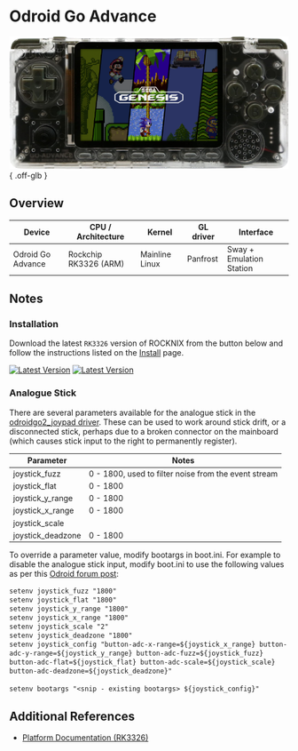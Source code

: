# Odroid Go Advance

![](../../_inc/images/devices/hardkernel-odroid-go-advance.png){ .off-glb }

## Overview

| Device | CPU / Architecture | Kernel | GL driver | Interface |
| -- | -- | -- | -- | -- |
|  Odroid Go Advance | Rockchip RK3326 (ARM) | Mainline Linux | Panfrost | Sway + Emulation Station |

## Notes

### Installation

Download the latest `RK3326` version of ROCKNIX from the button below and follow the instructions listed on the [Install](../../../play/install/) page.

[![Latest Version](https://img.shields.io/github/release/ROCKNIX/distribution.svg?labelColor=111111&color=FF5555&label=Latest&style=flat#only-light)](https://github.com/ROCKNIX/distribution/releases/latest)
[![Latest Version](https://img.shields.io/github/release/ROCKNIX/distribution.svg?labelColor=dddddd&color=FF5555&label=Latest&style=flat#only-dark)](https://github.com/ROCKNIX/distribution/releases/latest)

### Analogue Stick

There are several parameters available for the analogue stick in the [odroidgo2_joypad driver](https://github.com/hardkernel/linux/blob/73c2cbdb49d240c408bd16a717215c1d4bed529f/drivers/input/joystick/odroidgo2-joypad.c). These can be used to work around stick drift, or a disconnected stick, perhaps due to a broken connector on the mainboard (which causes stick input to the right to permanently register).

| Parameter | Notes |
| -- | -- |
| joystick_fuzz | 0 - 1800, used to filter noise from the event stream |
| joystick_flat | 0 - 1800 |
| joystick_y_range | 0 - 1800 |
| joystick_x_range | 0 - 1800 |
| joystick_scale | |
| joystick_deadzone | 0 - 1800 |

To override a parameter value, modify bootargs in boot.ini. For example to disable the analogue stick input, modify boot.ini to use the following values as per this [Odroid forum post](https://forum.odroid.com/viewtopic.php?p=307850&sid=99d227d2c69e6eb1d67dc10ac44d969b#p307850):
```
setenv joystick_fuzz "1800"
setenv joystick_flat "1800"
setenv joystick_y_range "1800"
setenv joystick_x_range "1800"
setenv joystick_scale "2"
setenv joystick_deadzone "1800"
setenv joystick_config "button-adc-x-range=${joystick_x_range} button-adc-y-range=${joystick_y_range} button-adc-fuzz=${joystick_fuzz} button-adc-flat=${joystick_flat} button-adc-scale=${joystick_scale} button-adc-deadzone=${joystick_deadzone}"

setenv bootargs "<snip - existing bootargs> ${joystick_config}"
```

## Additional References

- [Platform Documentation (RK3326)](https://github.com/ROCKNIX/distribution/blob/main/documentation/PER_DEVICE_DOCUMENTATION/RK3326)
